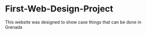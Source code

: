# First-Web-Design-Project
This website was designed to show case things that can be done in Grenada
